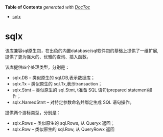 <!-- START doctoc generated TOC please keep comment here to allow auto update -->
<!-- DON'T EDIT THIS SECTION, INSTEAD RE-RUN doctoc TO UPDATE -->
**Table of Contents**  *generated with [DocToc](https://github.com/thlorenz/doctoc)*

- [sqlx](#sqlx)

<!-- END doctoc generated TOC please keep comment here to allow auto update -->

# sqlx

该库兼容sql原生包，在出色的内置database/sql软件包的基础上提供了一组扩展,提供了更为强大的、优雅的查询、插入函数。

该库提供四个处理类型，分别是：

- sqlx.DB – 类似原生的 sql.DB,表示数据库；
- sqlx.Tx – 类似原生的 sql.Tx,表示transaction；
- sqlx.Stmt – 类似原生的 sql.Stmt, t准备 SQL 语句(prepared statemen)操作；
- sqlx.NamedStmt – 对特定参数命名并绑定生成 SQL 语句操作。

提供两个游标类型，分别是：

- sqlx.Rows – 类似原生的 sql.Rows, 从 Queryx 返回；
- sqlx.Row  – 类似原生的 sql.Row, 从 QueryRowx 返回